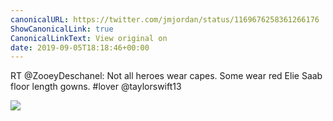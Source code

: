 ```yaml
---
canonicalURL: https://twitter.com/jmjordan/status/1169676258361266176
ShowCanonicalLink: true
CanonicalLinkText: View original on
date: 2019-09-05T18:18:46+00:00
---
```

RT @ZooeyDeschanel: Not all heroes wear capes. Some wear red Elie Saab floor length gowns. #lover @taylorswift13

![](/images/1169676258361266176-aHBhqstzqxDRpK-6.jpg)